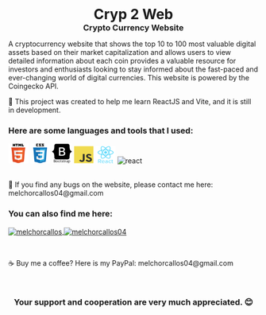 <h1 align="center" style="margin: 0">Cryp 2 Web</h1>
<h3 align="center" style="margin: 0">Crypto Currency Website</h3>
<div>
  <p align="left">
    A cryptocurrency website that shows the top 10 to 100 most valuable
    digital assets based on their market capitalization and allows users to view
    detailed information about each coin provides a valuable resource for
    investors and enthusiasts looking to stay informed about the fast-paced and
    ever-changing world of digital currencies. This website is powered by the
    Coingecko API.
  </p>
  <p align="left">
    🌱 This project was created to help me learn ReactJS and Vite, and it is still in development.
  </p>
  <h3 align="left">Here are some languages and tools that I used:</h3>
  <div>
    <img
      src="https://raw.githubusercontent.com/devicons/devicon/master/icons/html5/html5-original-wordmark.svg"
      alt="html5"
      width="40"
      height="40"
    />
    <img
      src="https://raw.githubusercontent.com/devicons/devicon/master/icons/css3/css3-original-wordmark.svg"
      alt="css3"
      width="40"
      height="40"
    />
    <img
    src="https://raw.githubusercontent.com/devicons/devicon/master/icons/bootstrap/bootstrap-plain-wordmark.svg"
      alt="bootstrap"
      width="40"
      height="40"
    />
    <img
      src="https://raw.githubusercontent.com/devicons/devicon/master/icons/javascript/javascript-original.svg"
      alt="javascript"
      width="40"
      height="35"
    />
    <img
      src="https://raw.githubusercontent.com/devicons/devicon/master/icons/react/react-original-wordmark.svg"
      alt="react"
      width="40"
      height="35"
    />
    <img
      src="https://vitejs.dev/logo-with-shadow.png"
      alt="react"
      width="40"
      height="42"
    />
  </div>
  <br />
  <p align="left">📧 If you find any bugs on the website, please contact me here: melchorcallos04@gmail.com</p>
  <h3 align="left">You can also find me here:</h3>
  <p align="left">
    <a href="https://linkedin.com/in/melchorcallos" target="blank">
      <img
        align="center"
        src="https://raw.githubusercontent.com/rahuldkjain/github-profile-readme-generator/master/src/images/icons/Social/linked-in-alt.svg"
        alt="melchorcallos"
        height="30"
        width="40"
      />
    </a>
    <a href="https://fb.com/melchorcallos04" target="blank">
      <img
        align="center"
        src="https://raw.githubusercontent.com/rahuldkjain/github-profile-readme-generator/master/src/images/icons/Social/facebook.svg"
        alt="melchorcallos04"
        height="30"
        width="40"
      />
    </a>
  </p>
</div>
<br />
<p align="left">☕ Buy me a coffee? Here is my PayPal: melchorcallos04@gmail.com</p>
<br />
<h3 align="center">Your support and cooperation are very much appreciated. 😊</h3>
